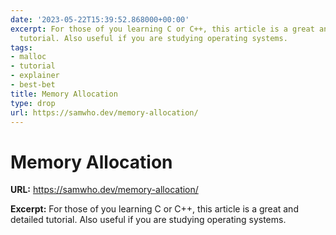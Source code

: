 ```yaml
---
date: '2023-05-22T15:39:52.868000+00:00'
excerpt: For those of you learning C or C++, this article is a great and detailed
  tutorial. Also useful if you are studying operating systems.
tags:
- malloc
- tutorial
- explainer
- best-bet
title: Memory Allocation
type: drop
url: https://samwho.dev/memory-allocation/
---
```


# Memory Allocation

**URL:** https://samwho.dev/memory-allocation/

**Excerpt:** For those of you learning C or C++, this article is a great and detailed tutorial. Also useful if you are studying operating systems.
